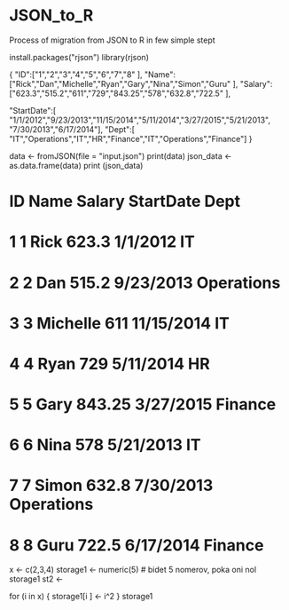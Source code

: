 # JSON_to_R
Process of migration from JSON to R in few simple stept

install.packages("rjson")
library(rjson)

{
  "ID":["1","2","3","4","5","6","7","8" ],
  "Name":["Rick","Dan","Michelle","Ryan","Gary","Nina","Simon","Guru" ],
  "Salary":["623.3","515.2","611","729","843.25","578","632.8","722.5" ],

  "StartDate":[ "1/1/2012","9/23/2013","11/15/2014","5/11/2014","3/27/2015","5/21/2013",
                "7/30/2013","6/17/2014"],
  "Dept":[ "IT","Operations","IT","HR","Finance","IT","Operations","Finance"]
}

data <- fromJSON(file = "input.json")
print(data)
json_data <- as.data.frame(data)
print (json_data)

# ID     Name Salary  StartDate       Dept
# 1  1     Rick  623.3   1/1/2012         IT
# 2  2      Dan  515.2  9/23/2013 Operations
# 3  3 Michelle    611 11/15/2014         IT
# 4  4     Ryan    729  5/11/2014         HR
# 5  5     Gary 843.25  3/27/2015    Finance
# 6  6     Nina    578  5/21/2013         IT
# 7  7    Simon  632.8  7/30/2013 Operations
# 8  8     Guru  722.5  6/17/2014    Finance

x <- c(2,3,4)
storage1 <-  numeric(5)   # bidet 5 nomerov, poka oni nol
storage1
st2 <-

  for (i in x) {
    storage1[i ]  <- i^2
  }
storage1
